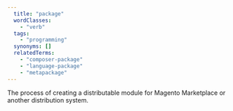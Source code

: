 ```yaml
---
  title: "package"
  wordClasses:
    - "verb"
  tags:
    - "programming"
  synonyms: []
  relatedTerms:
    - "composer-package"
    - "language-package"
    - "metapackage"
---
```

The process of creating a distributable module for Magento Marketplace or another distribution system.
